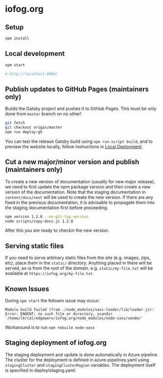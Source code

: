 # iofog.org

## Setup

```sh
npm install
```

## Local development

```sh
npm start

# http://localhost:8000/
```

## Publish updates to GitHub Pages (maintainers only)

Builds the Gatsby project and pushes it to GitHub Pages. This must be only done from `master` branch on no other!

```bash
git fetch
git checkout origin/master
npm run deploy:gh
```

You can test the release Gatsby build using `npm run-script build`, and to preview the website locally, follow instructions in [Local Deployment](#local-development).

## Cut a new major/minor version and publish (maintainers only)

To create a new version of documentation (usually for new major release), we need to first update the npm package version and then create a new version of the documentation.
Note that the staging documentation in `content/docs/next` will be used to create the new version.
If there are any fixed in the previous documentation, it is advisable to propagate them into the staging documentation first before proceeding.

```bash
npm version 1.2.0 --no-git-tag-version
node scripts/copy-docs.js 1.2.0
```

After this you are ready to checkin the new version.

## Serving static files

If you need to serve arbitrary static files from the site (e.g. images, zips, etc), place them in the `static/` directory. Anything placed in there will be served, as-is from the root of the domain. e.g. `static/my-file.txt` will be available at `https://iofog.org/my-file.txt`.

## Known Issues

During `npm start` the followin issue may occur:

```text
Module build failed (from ./node_modules/sass-loader/lib/loader.js):
Error: ENOENT: no such file or directory, scandir '/home/lkrcal/edgeworx/iofog.org/node_modules/node-sass/vendor'
``` 

Workaround is to run `npm rebuild node-sass`

## Staging deployment of iofog.org

The staging deployment and update is done automatically in Azure pipeline. The cluster for the deployment is defined in azure-pipelines.yaml using `stagingCluster` and `stagingClusterRegion` variables. The deployment itself is specified in deploy/staging.yaml.
